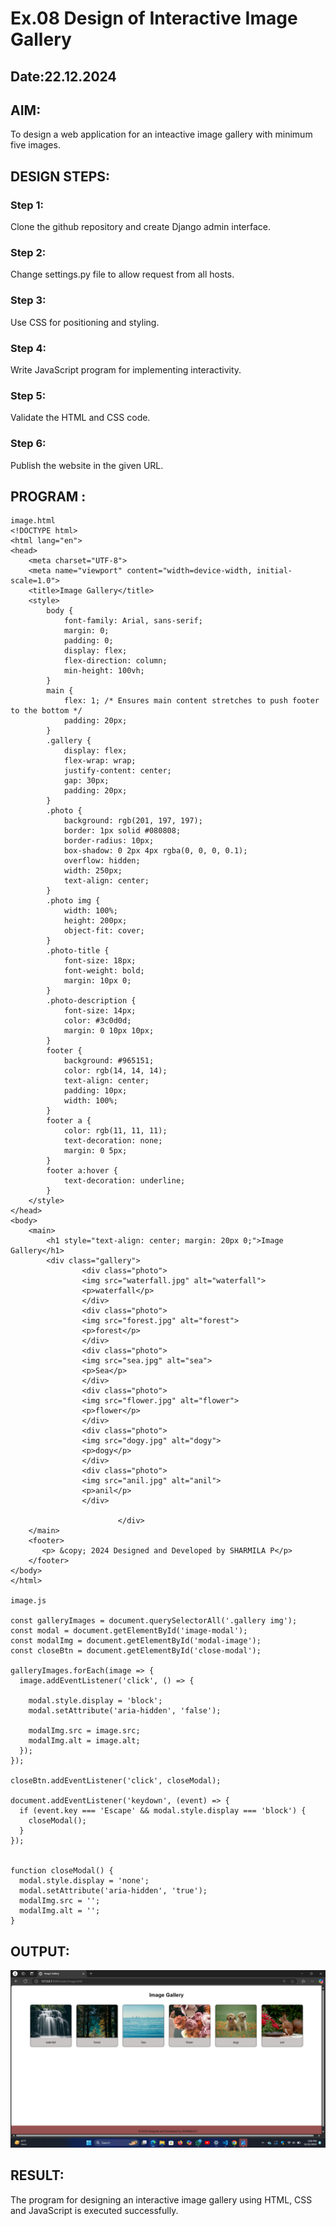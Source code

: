 # Ex.08 Design of Interactive Image Gallery
## Date:22.12.2024

## AIM:
To design a web application for an inteactive image gallery with minimum five images.

## DESIGN STEPS:

### Step 1:
Clone the github repository and create Django admin interface.

### Step 2:
Change settings.py file to allow request from all hosts.

### Step 3:
Use CSS for positioning and styling.

### Step 4:
Write JavaScript program for implementing interactivity.

### Step 5:
Validate the HTML and CSS code.

### Step 6:
Publish the website in the given URL.

## PROGRAM :
```
image.html
<!DOCTYPE html>
<html lang="en">
<head>
    <meta charset="UTF-8">
    <meta name="viewport" content="width=device-width, initial-scale=1.0">
    <title>Image Gallery</title>
    <style>
        body {
            font-family: Arial, sans-serif;
            margin: 0;
            padding: 0;
            display: flex;
            flex-direction: column;
            min-height: 100vh;
        }
        main {
            flex: 1; /* Ensures main content stretches to push footer to the bottom */
            padding: 20px;
        }
        .gallery {
            display: flex;
            flex-wrap: wrap;
            justify-content: center;
            gap: 30px;
            padding: 20px;
        }
        .photo {
            background: rgb(201, 197, 197);
            border: 1px solid #080808;
            border-radius: 10px;
            box-shadow: 0 2px 4px rgba(0, 0, 0, 0.1);
            overflow: hidden;
            width: 250px;
            text-align: center;
        }
        .photo img {
            width: 100%;
            height: 200px;
            object-fit: cover;
        }
        .photo-title {
            font-size: 18px;
            font-weight: bold;
            margin: 10px 0;
        }
        .photo-description {
            font-size: 14px;
            color: #3c0d0d;
            margin: 0 10px 10px;
        }
        footer {
            background: #965151;
            color: rgb(14, 14, 14);
            text-align: center;
            padding: 10px;
            width: 100%;
        }
        footer a {
            color: rgb(11, 11, 11);
            text-decoration: none;
            margin: 0 5px;
        }
        footer a:hover {
            text-decoration: underline;
        }
    </style>
</head>
<body>
    <main>
        <h1 style="text-align: center; margin: 20px 0;">Image Gallery</h1>
        <div class="gallery">
                <div class="photo">
                <img src="waterfall.jpg" alt="waterfall">
                <p>waterfall</p>
                </div>
                <div class="photo">
                <img src="forest.jpg" alt="forest">
                <p>forest</p>
                </div>
                <div class="photo">
                <img src="sea.jpg" alt="sea">
                <p>Sea</p>
                </div>
                <div class="photo">
                <img src="flower.jpg" alt="flower">
                <p>flower</p>
                </div>
                <div class="photo">
                <img src="dogy.jpg" alt="dogy">
                <p>dogy</p>
                </div>
                <div class="photo">
                <img src="anil.jpg" alt="anil">
                <p>anil</p>
                </div>

                        </div>
    </main>
    <footer>
       <p> &copy; 2024 Designed and Developed by SHARMILA P</p>
    </footer>
</body>
</html>

image.js

const galleryImages = document.querySelectorAll('.gallery img');
const modal = document.getElementById('image-modal');
const modalImg = document.getElementById('modal-image');
const closeBtn = document.getElementById('close-modal');

galleryImages.forEach(image => {
  image.addEventListener('click', () => {

    modal.style.display = 'block';
    modal.setAttribute('aria-hidden', 'false');
    
    modalImg.src = image.src;
    modalImg.alt = image.alt;
  });
});

closeBtn.addEventListener('click', closeModal);

document.addEventListener('keydown', (event) => {
  if (event.key === 'Escape' && modal.style.display === 'block') {
    closeModal();
  }
});


function closeModal() {
  modal.style.display = 'none';
  modal.setAttribute('aria-hidden', 'true');
  modalImg.src = '';
  modalImg.alt = '';
}
```

## OUTPUT:

![alt text](1.png)

## RESULT:
The program for designing an interactive image gallery using HTML, CSS and JavaScript is executed successfully.

